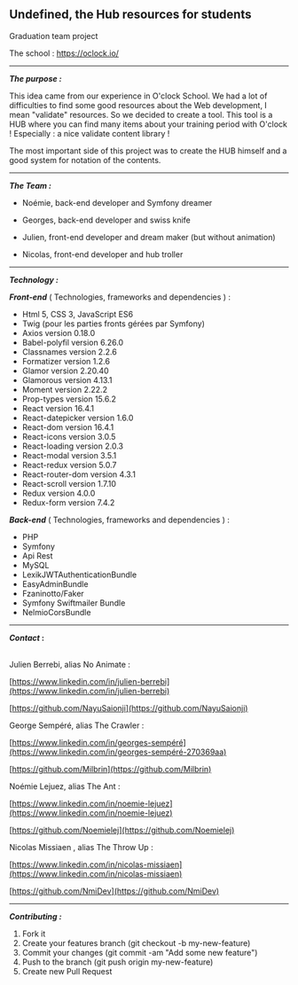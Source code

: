## Undefined, the Hub resources for students

Graduation team project 

The school : https://oclock.io/ 


---

**_The purpose :_**



This idea came from our experience in O'clock School. We had a lot of difficulties to find some good resources about the Web development, I mean "validate" resources. So we decided to create a tool. This tool is a HUB where you can find many items about your training period with O'clock ! Especially : a nice validate content library ! 
 
The most important side of this project was to create the HUB himself and a good system for notation of the contents. 

---
 
**_The Team :_**






 
 - Noémie, back-end developer and Symfony dreamer
   
 - Georges, back-end developer and swiss knife

 - Julien, front-end developer and dream maker (but without animation)
   
 - Nicolas, front-end developer and hub troller


---
 
**_Technology :_**






 
**_Front-end_** ( Technologies, frameworks and dependencies ) : 



*   Html 5, CSS 3, JavaScript ES6
*   Twig (pour les parties fronts gérées par Symfony)
*   Axios version 0.18.0
*   Babel-polyfil version 6.26.0
*   Classnames version 2.2.6
*   Formatizer version 1.2.6
*   Glamor version 2.20.40
*   Glamorous version 4.13.1
*   Moment version 2.22.2
*   Prop-types version 15.6.2
*   React version 16.4.1
*   React-datepicker version 1.6.0
*   React-dom version 16.4.1
*   React-icons version 3.0.5
*   React-loading version 2.0.3
*   React-modal  version 3.5.1
*   React-redux version 5.0.7
*   React-router-dom version 4.3.1
*   React-scroll version 1.7.10
*   Redux version 4.0.0
*   Redux-form version 7.4.2

**_Back-end_** ( Technologies, frameworks and dependencies ) : 



*   PHP
*   Symfony
*   Api Rest
*   MySQL
*   LexikJWTAuthenticationBundle
*   EasyAdminBundle
*   Fzaninotto/Faker
*   Symfony Swiftmailer Bundle
*   NelmioCorsBundle 

---
 
**_Contact_ :**






 \
Julien Berrebi, alias No Animate : 

[https://www.linkedin.com/in/julien-berrebi](https://www.linkedin.com/in/julien-berrebi)

[https://github.com/NayuSaionji](https://github.com/NayuSaionji)

George Sempéré, alias The Crawler : 

[https://www.linkedin.com/in/georges-sempéré](https://www.linkedin.com/in/georges-sempéré-270369aa)

[https://github.com/Milbrin](https://github.com/Milbrin)

Noémie Lejuez, alias The Ant : 

[https://www.linkedin.com/in/noemie-lejuez](https://www.linkedin.com/in/noemie-lejuez)

[https://github.com/Noemielej](https://github.com/Noemielej)

Nicolas Missiaen , alias The Throw Up :

[https://www.linkedin.com/in/nicolas-missiaen](https://www.linkedin.com/in/nicolas-missiaen)

[https://github.com/NmiDev](https://github.com/NmiDev)

---
**_Contributing :_**




1.  Fork it
1.  Create your features branch (git checkout -b my-new-feature)
1.  Commit your changes (git commit -am "Add some new feature")
1.  Push to the branch (git push origin my-new-feature)
1.  Create new Pull Request
